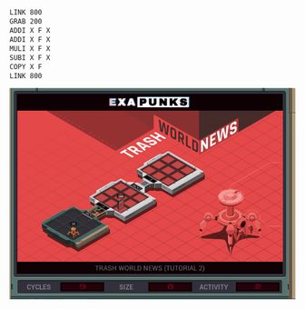 ```
LINK 800
GRAB 200
ADDI X F X
ADDI X F X
MULI X F X
SUBI X F X
COPY X F
LINK 800
```

![Solution 1](https://github.com/kjerk/Exapunks-Solutions/blob/master/02%20-%20Tutorial%202/images/02%20-%20Solution%201.gif?raw=true)
